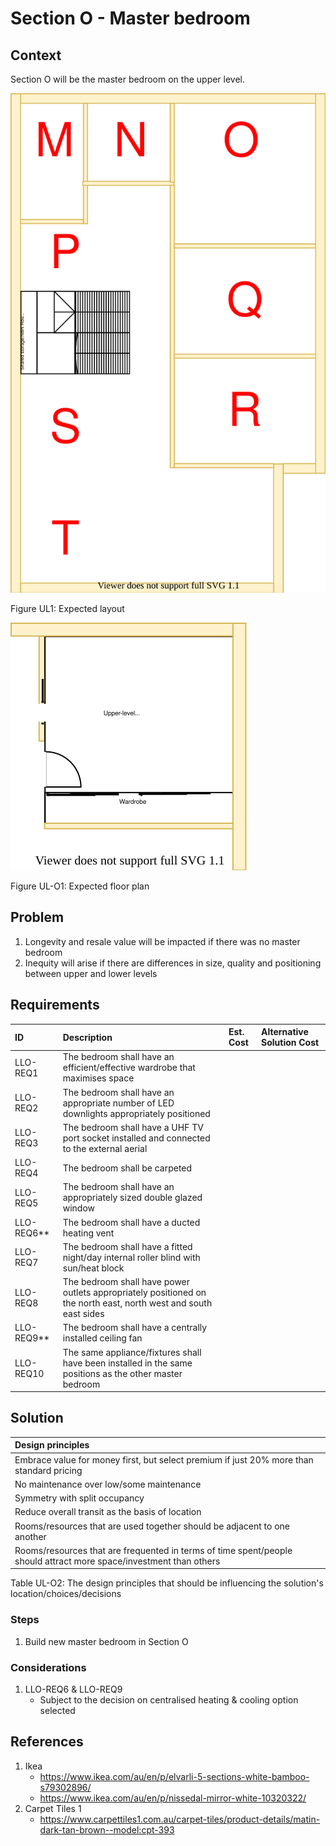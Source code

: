 # Section O - Master bedroom

## Context

Section O will be the master bedroom on the upper level.

![TO-BE upper-level diagram](Upper-Level-TO-BE-sections.svg)

Figure UL1: Expected layout

![TO-BE upper-level Section O diagram](Upper-Level-TO-BE-section-O.svg)

Figure UL-O1: Expected floor plan


## Problem

1. Longevity and resale value will be impacted if there was no master bedroom
2. Inequity will arise if there are differences in size, quality and positioning between upper and lower levels


## Requirements

|ID|Description|Est. Cost|Alternative Solution Cost|
|:---|:---|:---|:---|
|LLO-REQ1|The bedroom shall have an efficient/effective wardrobe that maximises space|||
|LLO-REQ2|The bedroom shall have an appropriate number of LED downlights appropriately positioned|||
|LLO-REQ3|The bedroom shall have a UHF TV port socket installed and connected to the external aerial|||
|LLO-REQ4|The bedroom shall be carpeted|||
|LLO-REQ5|The bedroom shall have an appropriately sized double glazed window|||
|LLO-REQ6**|The bedroom shall have a ducted heating vent|||
|LLO-REQ7|The bedroom shall have a fitted night/day internal roller blind with sun/heat block|||
|LLO-REQ8|The bedroom shall have power outlets appropriately positioned on the north east, north west and south east sides|||
|LLO-REQ9**|The bedroom shall have a centrally installed ceiling fan|||
|LLO-REQ10|The same appliance/fixtures shall have been installed in the same positions as the other master bedroom|||


## Solution

|Design principles|
|:---|
|Embrace value for money first, but select premium if just 20% more than standard pricing|
|No maintenance over low/some maintenance|
|Symmetry with split occupancy|
|Reduce overall transit as the basis of location|
|Rooms/resources that are used together should be adjacent to one another|
|Rooms/resources that are frequented in terms of time spent/people should attract more space/investment than others|

Table UL-O2: The design principles that should be influencing the solution's location/choices/decisions

### Steps
1. Build new master bedroom in Section O

### Considerations

1. LLO-REQ6 & LLO-REQ9
    - Subject to the decision on centralised heating & cooling option selected


## References
1. Ikea
    - https://www.ikea.com/au/en/p/elvarli-5-sections-white-bamboo-s79302896/
    - https://www.ikea.com/au/en/p/nissedal-mirror-white-10320322/
2. Carpet Tiles 1
    - https://www.carpettiles1.com.au/carpet-tiles/product-details/matin-dark-tan-brown--model:cpt-393